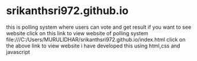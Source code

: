 # srikanthsri972.github.io
this is polling system where users can vote and get result
if you want to see website click on this link to view website of polling system
file:///C:/Users/MURULIDHAR/srikanthsri972.github.io/index.html 
click on the above link to view website
i have developed this using html,css and javascript

